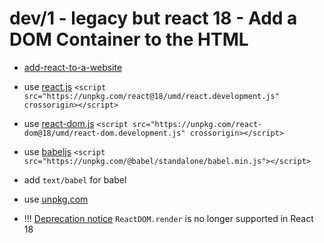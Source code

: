 # dev/1 - legacy but react 18 - Add a DOM Container to the HTML


- [add-react-to-a-website](https://legacy.reactjs.org/docs/add-react-to-a-website.html)
- use [react.js](https://unpkg.com/react@18/umd/react.development.js) `<script src="https://unpkg.com/react@18/umd/react.development.js" crossorigin></script>`
- use [react-dom.js](https://unpkg.com/react-dom@18/umd/react-dom.development.js) `<script src="https://unpkg.com/react-dom@18/umd/react-dom.development.js" crossorigin></script>`
- use [babeljs](https://babeljs.io/docs/babel-standalone#installation)
`<script src="https://unpkg.com/@babel/standalone/babel.min.js"></script>`
- add `text/babel` for babel
- use [unpkg.com](https://unpkg.com/)

- !!! [Deprecation notice](https://stackoverflow.com/a/71668419) `ReactDOM.render` is no longer supported in React 18